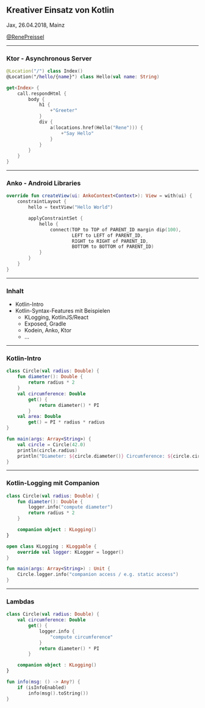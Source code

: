 <br/>
<br/>

## Kreativer Einsatz von Kotlin

Jax, 26.04.2018, Mainz

[@RenePreissel](https://twitter.com/RenePreissel)

---

### Ktor - Asynchronous Server

```kotlin
@Location("/") class Index()
@Location("/hello/{name}") class Hello(val name: String)

get<Index> {
    call.respondHtml {
        body {
            h1 {
                +"Greeter"
            }
            div {
                a(locations.href(Hello("Rene"))) {
                    +"Say Hello"
                }
            }
        }
    }
}
```

---

### Anko - Android Libraries

```kotlin
override fun createView(ui: AnkoContext<Context>): View = with(ui) {
    constraintLayout {
        hello = textView("Hello World")

        applyConstraintSet {
            hello {
                connect(TOP to TOP of PARENT_ID margin dip(100),
                        LEFT to LEFT of PARENT_ID,
                        RIGHT to RIGHT of PARENT_ID,
                        BOTTOM to BOTTOM of PARENT_ID)
            }
        }
    }
}
```

---

### Inhalt

* Kotlin-Intro
* Kotlin-Syntax-Features mit Beispielen
    * KLogging, KotlinJS/React
    * Exposed, Gradle
    * Kodein, Anko, Ktor
    * ...

---

### Kotlin-Intro
```kotlin
class Circle(val radius: Double) {
    fun diameter(): Double {
        return radius * 2
    }
    val circumference: Double
        get() {
            return diameter() * PI
        }
    val area: Double
        get() = PI * radius * radius
}

fun main(args: Array<String>) {
    val circle = Circle(42.0)
    println(circle.radius)
    println("Diameter: ${circle.diameter()} Circumference: ${circle.circumference}")
}
```

<small class="fragment current-only" data-code-focus="1"></small>
<small class="fragment current-only" data-code-focus="14"></small>
<small class="fragment current-only" data-code-focus="15"></small>
<small class="fragment current-only" data-code-focus="2-4"></small>
<small class="fragment current-only" data-code-focus="5-8"></small>
<small class="fragment current-only" data-code-focus="9-10"></small>
<small class="fragment current-only" data-code-focus="16"></small>

---

### Kotlin-Logging mit Companion

```kotlin
class Circle(val radius: Double) {
    fun diameter(): Double {
        logger.info("compute diameter")
        return radius * 2
    }

    companion object : KLogging()
}

open class KLogging : KLoggable {
    override val logger: KLogger = logger()
}

fun main(args: Array<String>) : Unit {
    Circle.logger.info("companion access / e.g. static access")
}
```

<small class="fragment current-only" data-code-focus="3"></small>
<small class="fragment current-only" data-code-focus="7"></small>
<small class="fragment current-only" data-code-focus="10-12"></small>
<small class="fragment current-only" data-code-focus="15"></small>

---

### Lambdas

```kotlin
class Circle(val radius: Double) {
    val circumference: Double
        get() {
            logger.info {
                "compute circumference"
            }
            return diameter() * PI
        }

    companion object : KLogging()
}
```
```kotlin
fun info(msg: () -> Any?) {
    if (isInfoEnabled)
        info(msg().toString())
}
```

<small class="fragment current-only" data-code-focus="4-6"></small>
<small class="fragment current-only" data-code-focus="4, 12"></small>
<small class="fragment current-only" data-code-focus="14"></small>

